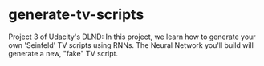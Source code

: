 # generate-tv-scripts
Project 3 of Udacity's DLND: In this project, we learn how to generate your own 'Seinfeld' TV scripts using RNNs. The Neural Network you'll build will generate a new, "fake" TV script.
